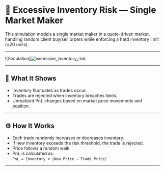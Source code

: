 # 🧮 Excessive Inventory Risk — Single Market Maker

This simulation models a single market maker in a quote-driven market, handling random client buy/sell orders while enforcing a hard inventory limit (±20 units).

---

![Simulation]![excessive_inventory_risk](https://github.com/user-attachments/assets/b9736ef7-714d-4ecf-a5ca-3185e69b6340)


---

## 🧠 What It Shows

- Inventory fluctuates as trades occur.
- Trades are rejected when inventory breaches limits.
- Unrealized PnL changes based on market price movements and position.

---

## ⚙️ How It Works

- Each trade randomly increases or decreases inventory.
- If new inventory exceeds the risk threshold, the trade is rejected.
- Price follows a random walk.
- PnL is calculated as:  
  `PnL = Inventory × (New Price − Trade Price)`

---
